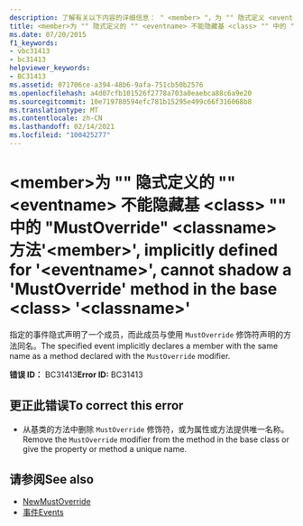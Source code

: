 ```yaml
---
description: 了解有关以下内容的详细信息： " <member> "，为 "" 隐式定义 <eventname> ，不能隐藏基 <class> " <classname> " 中的 "MustOverride" 方法
title: <member>为 "" 隐式定义的 "" <eventname> 不能隐藏基 <class> "" 中的 "MustOverride" <classname> 方法
ms.date: 07/20/2015
f1_keywords:
- vbc31413
- bc31413
helpviewer_keywords:
- BC31413
ms.assetid: 071706ce-a394-48b6-9afa-751cb50b2576
ms.openlocfilehash: a4d07cfb101526f2778a703a0eaebca88c6a9e20
ms.sourcegitcommit: 10e719780594efc781b15295e499c66f316068b8
ms.translationtype: MT
ms.contentlocale: zh-CN
ms.lasthandoff: 02/14/2021
ms.locfileid: "100425277"
---
```

# <a name="member-implicitly-defined-for-eventname-cannot-shadow-a-mustoverride-method-in-the-base-class-classname"></a><span data-ttu-id="94e52-103">\<member>为 "" 隐式定义的 "" \<eventname> 不能隐藏基 \<class> "" 中的 "MustOverride" \<classname> 方法</span><span class="sxs-lookup"><span data-stu-id="94e52-103">'\<member>', implicitly defined for '\<eventname>', cannot shadow a 'MustOverride' method in the base \<class> '\<classname>'</span></span>

<span data-ttu-id="94e52-104">指定的事件隐式声明了一个成员，而此成员与使用 `MustOverride` 修饰符声明的方法同名。</span><span class="sxs-lookup"><span data-stu-id="94e52-104">The specified event implicitly declares a member with the same name as a method declared with the `MustOverride` modifier.</span></span>  
  
 <span data-ttu-id="94e52-105">**错误 ID：** BC31413</span><span class="sxs-lookup"><span data-stu-id="94e52-105">**Error ID:** BC31413</span></span>  
  
## <a name="to-correct-this-error"></a><span data-ttu-id="94e52-106">更正此错误</span><span class="sxs-lookup"><span data-stu-id="94e52-106">To correct this error</span></span>  
  
- <span data-ttu-id="94e52-107">从基类的方法中删除 `MustOverride` 修饰符，或为属性或方法提供唯一名称。</span><span class="sxs-lookup"><span data-stu-id="94e52-107">Remove the `MustOverride` modifier from the method in the base class or give the property or method a unique name.</span></span>  
  
## <a name="see-also"></a><span data-ttu-id="94e52-108">请参阅</span><span class="sxs-lookup"><span data-stu-id="94e52-108">See also</span></span>

- [<span data-ttu-id="94e52-109">New</span><span class="sxs-lookup"><span data-stu-id="94e52-109">MustOverride</span></span>](../language-reference/modifiers/mustoverride.md)
- [<span data-ttu-id="94e52-110">事件</span><span class="sxs-lookup"><span data-stu-id="94e52-110">Events</span></span>](../programming-guide/language-features/events/index.md)
